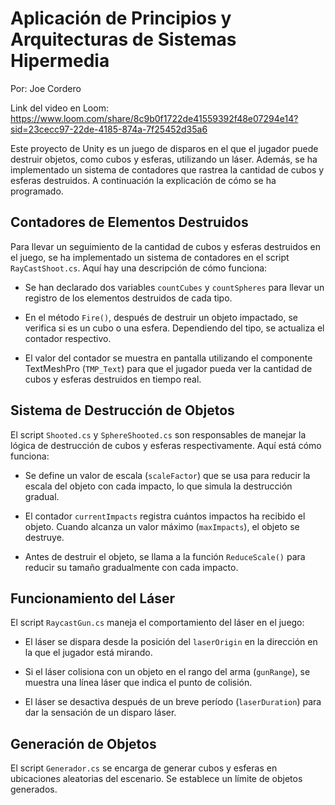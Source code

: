 # Aplicación de Principios y Arquitecturas de Sistemas Hipermedia

Por: Joe Cordero

Link del video en Loom: https://www.loom.com/share/8c9b0f1722de41559392f48e07294e14?sid=23cecc97-22de-4185-874a-7f25452d35a6

Este proyecto de Unity es un juego de disparos en el que el jugador puede destruir objetos, como cubos y esferas, utilizando un láser. Además, se ha implementado un sistema de contadores que rastrea la cantidad de cubos y esferas destruidos. A continuación la explicación de cómo se ha programado.

## Contadores de Elementos Destruidos

Para llevar un seguimiento de la cantidad de cubos y esferas destruidos en el juego, se ha implementado un sistema de contadores en el script `RayCastShoot.cs`. Aquí hay una descripción de cómo funciona:

- Se han declarado dos variables `countCubes` y `countSpheres` para llevar un registro de los elementos destruidos de cada tipo.

- En el método `Fire()`, después de destruir un objeto impactado, se verifica si es un cubo o una esfera. Dependiendo del tipo, se actualiza el contador respectivo.

- El valor del contador se muestra en pantalla utilizando el componente TextMeshPro (`TMP_Text`) para que el jugador pueda ver la cantidad de cubos y esferas destruidos en tiempo real.

## Sistema de Destrucción de Objetos

El script `Shooted.cs` y `SphereShooted.cs` son responsables de manejar la lógica de destrucción de cubos y esferas respectivamente. Aquí está cómo funciona:

- Se define un valor de escala (`scaleFactor`) que se usa para reducir la escala del objeto con cada impacto, lo que simula la destrucción gradual.

- El contador `currentImpacts` registra cuántos impactos ha recibido el objeto. Cuando alcanza un valor máximo (`maxImpacts`), el objeto se destruye.

- Antes de destruir el objeto, se llama a la función `ReduceScale()` para reducir su tamaño gradualmente con cada impacto.

## Funcionamiento del Láser

El script `RaycastGun.cs` maneja el comportamiento del láser en el juego:

- El láser se dispara desde la posición del `laserOrigin` en la dirección en la que el jugador está mirando.

- Si el láser colisiona con un objeto en el rango del arma (`gunRange`), se muestra una línea láser que indica el punto de colisión.

- El láser se desactiva después de un breve período (`laserDuration`) para dar la sensación de un disparo láser.

## Generación de Objetos

El script `Generador.cs` se encarga de generar cubos y esferas en ubicaciones aleatorias del escenario. Se establece un límite de objetos generados.
